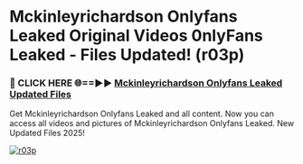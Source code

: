 # Mckinleyrichardson Onlyfans Leaked Original Videos 0nlyFans Leaked - Files Updated! (r03p)

<h3>🔴 CLICK HERE 🌐==►► <a href="https://best4dudes.click/HH4t6V" rel="nofollow">Mckinleyrichardson Onlyfans Leaked Updated Files</a></h3>

Get Mckinleyrichardson Onlyfans Leaked and all content. Now you can access all videos and pictures of Mckinleyrichardson Onlyfans Leaked. New Updated Files 2025!

[![r03p](https://github.com/user-attachments/assets/8c521d6e-e6e3-4a75-9320-d58ab9d79d5b)](https://best4dudes.click/HH4t6V)
